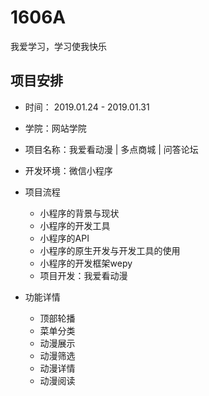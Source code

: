 # 1606A
我爱学习，学习使我快乐


## 项目安排
- 时间： 2019.01.24 - 2019.01.31
- 学院：网站学院
- 项目名称：我爱看动漫 | 多点商城 | 问答论坛
- 开发环境：微信小程序
- 项目流程
    - 小程序的背景与现状
    - 小程序的开发工具
    - 小程序的API
    - 小程序的原生开发与开发工具的使用
    - 小程序的开发框架wepy
    - 项目开发：我爱看动漫


    
- 功能详情
    - 顶部轮播
    - 菜单分类
    - 动漫展示
    - 动漫筛选
    - 动漫详情
    - 动漫阅读
    